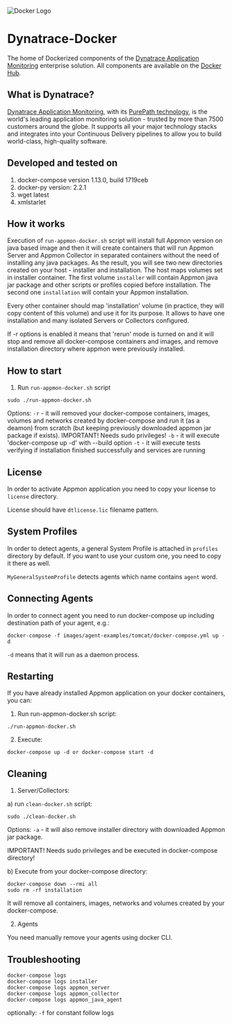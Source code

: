 ![Docker Logo](https://github.com/Dynatrace/Dynatrace-Docker/blob/images/docker-logo.png)

# Dynatrace-Docker

The home of Dockerized components of the [Dynatrace Application Monitoring](http://www.dynatrace.com/docker) enterprise solution. All components are available on the [Docker Hub](https://hub.docker.com/u/dynatrace/).


## What is Dynatrace?

[Dynatrace Application Monitoring](http://www.dynatrace.com/en/products/application-monitoring.html), with its [PurePath technology](http://www.dynatrace.com/en_us/application-performance-management/products/purepath-technology.html), is the world's leading application monitoring solution - trusted by more than 7500 customers around the globe. It supports all your major technology stacks and integrates into your Continuous Delivery pipelines to allow you to build world-class, high-quality software.


## Developed and tested on

1. docker-compose version 1.13.0, build 1719ceb
2. docker-py version: 2.2.1
3. wget latest
4. xmlstarlet


## How it works

Execution of `run-appmon-docker.sh` script will install full Appmon version on java based image and then it will create containers that will run Appmon Server and Appmon Collector in separated containers without the need of installing any java packages. As the result, you will see two new directories created on your host - installer and installation. The host maps volumes set in installer container. The first volume `installer` will contain Appmon java jar package and other scripts or profiles copied before installation. The second one `installation` will contain your Appmon installation.

Every other container should map 'installation' volume (in practice, they will copy content of this volume) and use it for its purpose. It allows to have one installation and many isolated Servers or Collectors configured.

If -r options is enabled it means that 'rerun' mode is turned on and it will stop and remove all docker-compose containers and images, and remove installation directory where appmon were previously installed.


## How to start

1. Run `run-appmon-docker.sh` script
```
sudo ./run-appmon-docker.sh
```
Options:
`-r` - it will removed your docker-compose containers, images, volumes and networks created by docker-compose and run it (as a deamon) from scratch (but keeping previously downloaded appmon jar package if exists). IMPORTANT! Needs sudo privileges!
`-b` - it will execute 'docker-compose up -d' with --build option
`-t` - it will execute tests verifying if installation finished successfully and services are running


## License

In order to activate Appmon application you need to copy your license to `license` directory.

License should have `dtlicense.lic` filename pattern.


## System Profiles

In order to detect agents, a general System Profile is attached in `profiles` directory by default. If you want to use your custom one, you need to copy it there as well.

`MyGeneralSystemProfile` detects agents which name contains `agent` word.


## Connecting Agents

In order to connect agent you need to run docker-compose up including destination path of your agent, e.g.:
```
docker-compose -f images/agent-examples/tomcat/docker-compose.yml up -d
```
`-d` means that it will run as a daemon process.

## Restarting

If you have already installed Appmon application on your docker containers, you can:
1. Run run-appmon-docker.sh script: 
```
./run-appmon-docker.sh
```
2. Execute: 
```
docker-compose up -d or docker-compose start -d
```

## Cleaning

1. Server/Collectors:

a) run `clean-docker.sh` script:
```
sudo ./clean-docker.sh
```
Options:
`-a` - it will also remove installer directory with downloaded Appmon jar package.

IMPORTANT! Needs sudo privileges and be executed in docker-compose directory!

b) Execute from your docker-compose directory:
```
docker-compose down --rmi all
sudo rm -rf installation
```
It will remove all containers, images, networks and volumes created by your docker-compose.

2. Agents

You need manually remove your agents using docker CLI.


## Troubleshooting
```
docker-compose logs
docker-compose logs installer
docker-compose logs appmon_server
docker-compose logs appmon_collector
docker-compose logs appmon_java_agent
```
optionally: `-f` for constant follow logs
